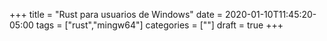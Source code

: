 +++
title = "Rust para usuarios de Windows"
date = 2020-01-10T11:45:20-05:00
tags = ["rust","mingw64"]
categories = [""]
draft = true
+++
